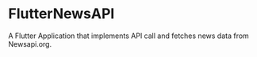 # FlutterNewsAPI
A Flutter Application that implements API call and fetches news data from Newsapi.org.
